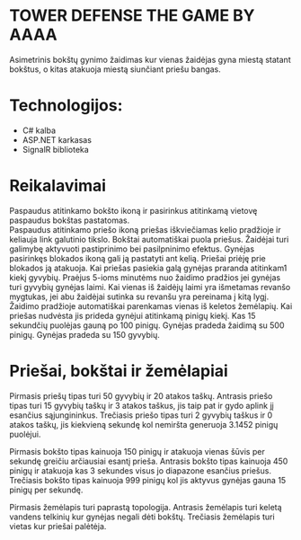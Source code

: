﻿# TOWER DEFENSE THE GAME BY AAAA
Asimetrinis bokštų gynimo žaidimas kur vienas žaidėjas gyna miestą statant bokštus, o kitas atakuoja miestą siunčiant priešu bangas.


Technologijos:
=============
- C# kalba
- ASP.NET karkasas
- SignalR biblioteka

Reikalavimai
=============
Paspaudus atitinkamo bokšto ikoną ir pasirinkus atitinkamą vietovę paspaudus bokštas pastatomas.  
Paspaudus atitinkamo priešo ikoną priešas iškviečiamas kelio pradžioje ir keliauja link galutinio tikslo.
Bokštai automatiškai puola priešus.
Žaidėjai turi galimybę aktyvuoti pastiprinimo bei pasilpninimo efektus.
Gynėjas pasirinkęs blokados ikoną gali ją pastatyti ant kelią.
Priešai priėję prie blokados ją atakuoja.
Kai priešas pasiekia galą gynėjas praranda atitinkam1 kiekį gyvybių.
Praėjus 5-ioms minutėms nuo žaidimo pradžios jei gynėjas turi gyvybių gynėjas laimi.
Kai vienas iš žaidėjų laimi yra išmetamas revanšo mygtukas, jei abu žaidėjai sutinka su revanšu yra pereinama į kitą lygį.
Žaidimo pradžioje automatiškai parenkamas vienas iš keletos žemėlapių.
Kai priešas nudvėsta jis prideda gynėjui atitinkamą pinigų kiekį.
Kas 15 sekundčių puolėjas gauną po 100 pinigų.
Gynėjas pradeda žaidimą su 500 pinigų.
Gynėjas pradeda su 150 gyvybių.


Priešai, bokštai ir žemėlapiai
=============
Pirmasis priešų tipas turi 50 gyvybių ir 20 atakos taškų.
Antrasis priešo tipas turi 15 gyvybių taškų ir 3 atakos taškus, jis taip pat ir gydo aplink jį esančius sąjungininkus.
Trečiasis priešo tipas turi 2 gyvybių taškus ir 0 atakos taškų, jis kiekvieną sekundę kol nemiršta generuoja 3.1452 pinigų puolėjui.

Pirmasis bokšto tipas kainuoja 150 pinigų ir atakuoja vienas šūvis per sekundę greičiu arčiausiai esantį prieša.
Antrasis bokšto tipas kainuoja 450 pinigų ir atakuoja kas 3 sekundes visus jo diapazone esančius priešus.
Trečiasis bokšto tipas kainuoja 999 pinigų kol jis aktyvus gynėjas gauna 15 pinigų per sekundę.

Pirmasis žemėlapis turi paprastą topologija.
Antrasis žemėlapis turi keletą vandens telkinių kur gynėjas negali dėti bokštų.
Trečiasis žemėlapis turi vietas kur priešai palėtėja.
